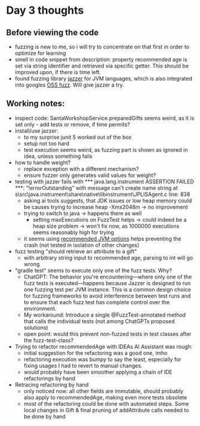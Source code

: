 # Day 3 thoughts

## Before viewing the code
- fuzzing is new to me, so i will try to concentrate on that first in order to optimize for learning
- smell in code snippet from description: property recommended age is set via string identifier and retrieved via specific getter. This should be improved upon, if there is time left.
- found fuzzing library [jazzer](https://github.com/CodeIntelligenceTesting/jazzer) for JVM languages, which is also integrated into googles [OSS fuzz](https://github.com/google/oss-fuzz). Will give jazzer a try.  

## Working notes:

- inspect code: SantaWorkshopService.preparedGifts seems weird, as it is set only - add tests or remove, if time permits?
- install/use jazzer:
  - to my surprise junit 5 worked out of the box
  - setup not too hard
  - test execution seems weird, as fuzzing part is shown as ignored in idea, unless something fails
- how to handle weight?
  - replace exception with a different mechanism?
  - ensure fuzzer only generates valid values for weight?
- testing with jazzer fails with *** java.lang.instrument ASSERTION FAILED ***: "!errorOutstanding" with message can't create name string at s\src\java.instrument\share\native\libinstrument\JPLISAgent.c line: 838
  - asking ai tools suggests, that JDK issues or low heap memory could be causes trying to increase heap -Xmx2048m -> no improvement
  - trying to switch to java -> happens there as well
    - setting maxExecutions on FuzzTest helps -> could indeed be a heap size problem -> won't fix now, as 1000000 executions seems reasonably high for trying
  - it seems using [recommended JVM options](https://github.com/CodeIntelligenceTesting/jazzer/blob/main/docs/common.md#recommended-jvm-options) helps preventing the crash (not tested in isolation of other changes) 
- fuzz testing "should retrieve an attribute to a gift"
  - with arbitrary string input to recommended age, parsing to int will go wrong
- "gradle test" seems to execute only one of the fuzz tests. Why?
  - ChatGPT: The behavior you're encountering—where only one of the fuzz tests is executed—happens because Jazzer is designed to run one fuzzing test per JVM instance. This is a common design choice for fuzzing frameworks to avoid interference between test runs and to ensure that each fuzz test has complete control over the environment.
  - My workaround: Introduce a single @FuzzTest-annotated method that calls the individual tests (not among ChatGPTs proposed solutions)
  - open point: would this prevent non-fuzzed tests in test classes after the fuzz-test-class? 
- Trying to refactor recommendedAge with IDEAs AI Assistant was rough:
  - initial suggestion for the refactoring was a good one, imho
  - refactoring execution was bumpy to say the least, especially for fixing usages I had to revert to manual changes.
  - would probably have been smoother applying a chain of IDE refactorings by hand
- Retracing refactoring by hand
  - only noticed now: all other fields are immutable, should probably also apply to recommendedAge, making even more tests obsolete
  - most of the refactoring could be done with automated steps. Some local changes in Gift & final pruning of addAttribute calls needed to be done by hand